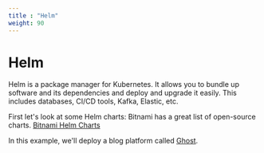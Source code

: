 ```yaml
---
title : "Helm"
weight: 90
---
```


# Helm

Helm is a package manager for Kubernetes. It allows you to bundle up software and its dependencies and deploy and upgrade it easily. This includes databases, CI/CD tools, Kafka, Elastic, etc. 

First let's look at some Helm charts: Bitnami has a great list of open-source charts. [Bitnami Helm Charts](https://bitnami.com/stacks/helm)

In this example, we'll deploy a blog platform called [Ghost](https://ghost.org). 

